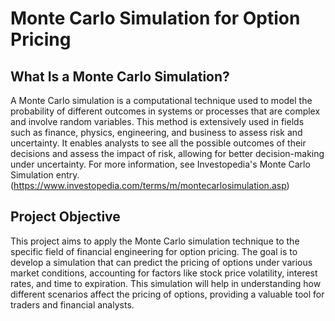 # Monte Carlo Simulation for Option Pricing

## What Is a Monte Carlo Simulation?
 
A Monte Carlo simulation is a computational technique used to model the probability of different outcomes in systems or processes that are complex and involve random variables. This method is extensively used in fields such as finance, physics, engineering, and business to assess risk and uncertainty. It enables analysts to see all the possible outcomes of their decisions and assess the impact of risk, allowing for better decision-making under uncertainty. For more information, see Investopedia's Monte Carlo Simulation entry. (https://www.investopedia.com/terms/m/montecarlosimulation.asp)

## Project Objective

This project aims to apply the Monte Carlo simulation technique to the specific field of financial engineering for option pricing. The goal is to develop a simulation that can predict the pricing of options under various market conditions, accounting for factors like stock price volatility, interest rates, and time to expiration. This simulation will help in understanding how different scenarios affect the pricing of options, providing a valuable tool for traders and financial analysts.
